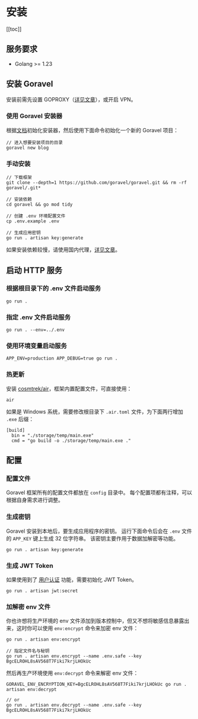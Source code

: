 # 安装

[[toc]]

## 服务要求

- Golang >= 1.23

## 安装 Goravel

安装前需先设置 GOPROXY（[详见文章](https://learnku.com/go/wikis/38122)），或开启 VPN。

### 使用 Goravel 安装器

根据[文档](https://github.com/goravel/installer)初始化安装器，然后使用下面命令初始化一个新的 Goravel 项目：

```shell
// 进入想要安装项目的目录
goravel new blog
```

### 手动安装

```shell
// 下载框架
git clone --depth=1 https://github.com/goravel/goravel.git && rm -rf goravel/.git*

// 安装依赖
cd goravel && go mod tidy

// 创建 .env 环境配置文件
cp .env.example .env

// 生成应用密钥
go run . artisan key:generate
```

如果安装依赖较慢，请使用国内代理，[详见文章](https://learnku.com/go/wikis/38122)。

## 启动 HTTP 服务

### 根据根目录下的 .env 文件启动服务

```shell
go run .
```

### 指定 .env 文件启动服务

```shell
go run . --env=../.env
```

### 使用环境变量启动服务

```shell
APP_ENV=production APP_DEBUG=true go run .
```

### 热更新

安装 [cosmtrek/air](https://github.com/cosmtrek/air)，框架内置配置文件，可直接使用：

```shell
air
```

如果是 Windows 系统，需要修改根目录下 `.air.toml` 文件，为下面两行增加 `.exe` 后缀：

```shell
[build]
  bin = "./storage/temp/main.exe"
  cmd = "go build -o ./storage/temp/main.exe ."
```

## 配置

### 配置文件

Goravel 框架所有的配置文件都放在 `config` 目录中。 每个配置项都有注释，可以根据自身需求进行调整。

### 生成密钥

Goravel 安装到本地后，要生成应用程序的密钥。 运行下面命令后会在 `.env` 文件的 `APP_KEY` 键上生成 32 位字符串。 该密钥主要作用于数据加解密等功能。

```shell
go run . artisan key:generate
```

### 生成 JWT Token

如果使用到了 [用户认证](../security/authentication.md) 功能，需要初始化 JWT Token。

```shell
go run . artisan jwt:secret
```

### 加解密 env 文件

你也许想将生产环境的 env 文件添加到版本控制中，但又不想将敏感信息暴露出来，这时你可以使用 `env:encrypt` 命令来加密 env 文件：

```shell
go run . artisan env:encrypt

// 指定文件名与秘钥
go run . artisan env.encrypt --name .env.safe --key BgcELROHL8sAV568T7Fiki7krjLHOkUc
```

然后再生产环境使用 `env:decrypt` 命令来解密 env 文件：

```shell
GORAVEL_ENV_ENCRYPTION_KEY=BgcELROHL8sAV568T7Fiki7krjLHOkUc go run . artisan env:decrypt

// or
go run . artisan env.decrypt --name .env.safe --key BgcELROHL8sAV568T7Fiki7krjLHOkUc
```
